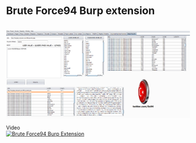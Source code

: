 # Brute Force94 Burp extension <br>
<br>


<img src=https://raw.githubusercontent.com/antichown/bruteforce94/master/brute.png>
<br>

Video 
<br>
[![Brute Force94 Burp Extension](http://img.youtube.com/vi/2dNyX9sualY/0.jpg)](http://www.youtube.com/watch?v=2dNyX9sualY "Brute Force94 Burp Extension")


